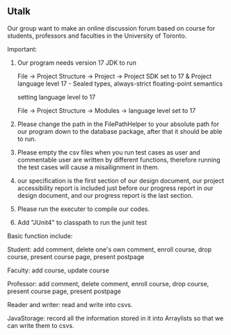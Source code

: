 ## Utalk

Our group want to make an online discussion forum based on course for students, professors and faculties in the University of Toronto. 

Important: 
1. Our program needs version 17 JDK to run 

   File -> Project Structure -> Project -> Project SDK set to 17 & Project language level 17 - Sealed types, always-strict floating-point semantics   
                                         
   setting language level to 17
   
   File -> Project Structure -> Modules -> language level set to 17
   
2. Please change the path in the FilePathHelper to your absolute path for our program down to the database package, after that it should be able to run.

3. Please empty the csv files when you run test cases as user and commentable user are written by different functions, therefore running the test cases will cause a misallignment in them.

4. our specification is the first section of our design document, our project accessibility report is included just before our progress report in our design document, and our progress report is the last section. 

5. Please run the executer to compile our codes. 

6. Add "JUnit4" to classpath to run the junit test


Basic function include: 

Student: add comment, delete one's own comment, enroll course, drop course, present course page, present postpage 

Faculty: add course, update course

Professor: add comment, delete comment, enroll course, drop course, present course page, present postpage 

Reader and writer: read and write into csvs.

JavaStorage: record all the information stored in it into Arraylists so that we can write them to csvs. 
